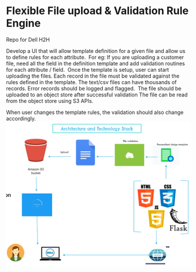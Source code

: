 # Flexible File upload & Validation Rule Engine
Repo for Dell H2H

Develop a UI that will allow template definition for a given file and allow us to define rules for each attribute.  For eg: If you are uploading a customer file, need all the field in the definition template and add validation routines for each attribute / field. 
Once the template is setup, user can start uploading the files. Each record in the file must be validated against the rules defined in the template. The text/csv files can have thousands of records.
Error records should be logged and flagged. 
The file should be uploaded to an object store after successful validation
The file can be read from the object store using S3 APIs. 

When user changes the template rules, the validation should also change accordingly. 
![](https://raw.githubusercontent.com/Sahithi-Venkatesan/Flexible-File-Upload-and-Validation-rule-engine/main/Screenshot%20(576).png?token=AKDDZXDWLTSYFA7LAATS3OK72ZYYU)
